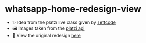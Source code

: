 # whatsapp-home-redesign-view

- ✨ Idea from the platzi live class given by [Teffcode](https://github.com/teffcode)
- 🖼️ Images taken from the [platzi api](https://fakeapi.platzi.com/)
- 🎨 View the original redesign [here](https://dribbble.com/shots/7160876-WhatsApp-App-Redesign/attachments/163903?mode=media)
